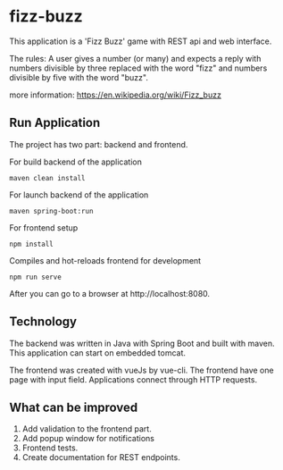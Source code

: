 # fizz-buzz

This application is a 'Fizz Buzz' game with REST api and web interface.

The rules: 
A user gives a number (or many) and expects a reply with numbers divisible by three replaced with the word "fizz" and numbers divisible by five with the word "buzz".

more information: https://en.wikipedia.org/wiki/Fizz_buzz

## Run Application

The project has two part: backend and frontend.

For build backend of the application

```
maven clean install  
```
 
 For launch backend of the application
 
 ```
 maven spring-boot:run
```

For frontend setup

 ```
 npm install
```

Compiles and hot-reloads frontend for development
```
npm run serve
```

 
After you can go to a browser at http://localhost:8080. 

## Technology

The backend was written in Java with Spring Boot and built with maven. This application can start on embedded tomcat.

The frontend was created with vueJs by vue-cli. The frontend have one page with input field. 
Applications connect through  HTTP requests.

## What can be improved

1. Add validation to the frontend part.
2. Add popup window for notifications 
3. Frontend tests.
4. Create documentation for REST endpoints.
